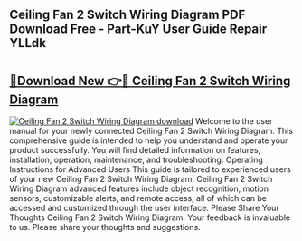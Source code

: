 ## Ceiling Fan 2 Switch Wiring Diagram PDF Download Free - Part-KuY User Guide Repair YLLdk

# <h2><a href="http://dfmwht.blite.top/?on=Ceiling+Fan+2+Switch+Wiring+Diagram">🔗Download New 👉🔴 Ceiling Fan 2 Switch Wiring Diagram</a></h2>

[![Ceiling Fan 2 Switch Wiring Diagram download](https://i.imgur.com/lujVjoI.png)](http://dfmwht.blite.top/?on=Ceiling+Fan+2+Switch+Wiring+Diagram)
Welcome to the user manual for your newly connected Ceiling Fan 2 Switch Wiring Diagram. This comprehensive guide is intended to help you understand and operate your product successfully. You will find detailed information on features, installation, operation, maintenance, and troubleshooting. Operating Instructions for Advanced Users This guide is tailored to experienced users of your new Ceiling Fan 2 Switch Wiring Diagram. Ceiling Fan 2 Switch Wiring Diagram advanced features include object recognition, motion sensors, customizable alerts, and remote access, all of which can be accessed and customized through the user interface. Please Share Your Thoughts Ceiling Fan 2 Switch Wiring Diagram. Your feedback is invaluable to us. Please share your thoughts and suggestions.
